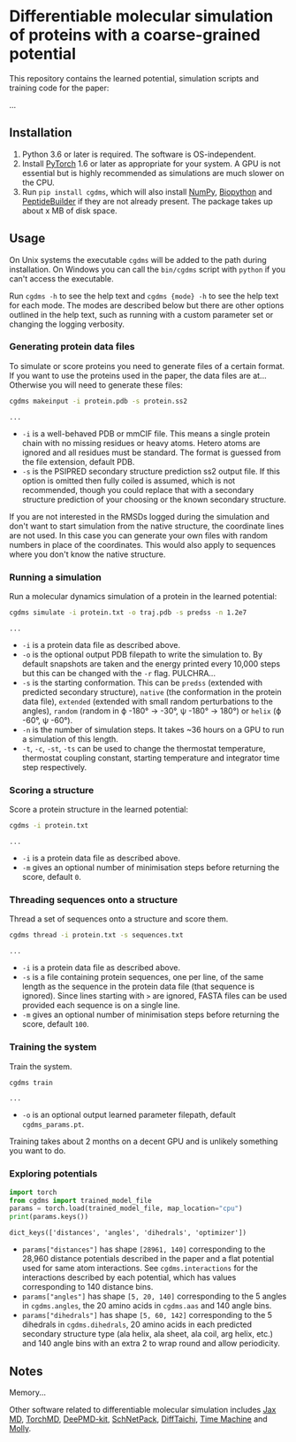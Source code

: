 # Differentiable molecular simulation of proteins with a coarse-grained potential

This repository contains the learned potential, simulation scripts and training code for the paper:

...

## Installation

1. Python 3.6 or later is required.
The software is OS-independent.
2. Install [PyTorch](https://pytorch.org) 1.6 or later as appropriate for your system.
A GPU is not essential but is highly recommended as simulations are much slower on the CPU.
3. Run `pip install cgdms`, which will also install [NumPy](https://numpy.org), [Biopython](https://biopython.org) and [PeptideBuilder](https://github.com/clauswilke/PeptideBuilder) if they are not already present.
The package takes up about x MB of disk space.

## Usage

On Unix systems the executable `cgdms` will be added to the path during installation.
On Windows you can call the `bin/cgdms` script with `python` if you can't access the executable.

Run `cgdms -h` to see the help text and `cgdms {mode} -h` to see the help text for each mode.
The modes are described below but there are other options outlined in the help text, such as running with a custom parameter set or changing the logging verbosity.

### Generating protein data files

To simulate or score proteins you need to generate files of a certain format.
If you want to use the proteins used in the paper, the data files are at...
Otherwise you will need to generate these files:

```bash
cgdms makeinput -i protein.pdb -s protein.ss2
```
```
...
```

* `-i` is a well-behaved PDB or mmCIF file.
This means a single protein chain with no missing residues or heavy atoms.
Hetero atoms are ignored and all residues must be standard.
The format is guessed from the file extension, default PDB.
* `-s` is the PSIPRED secondary structure prediction ss2 output file.
If this option is omitted then fully coiled is assumed, which is not recommended, though you could replace that with a secondary structure prediction of your choosing or the known secondary structure.

If you are not interested in the RMSDs logged during the simulation and don't want to start simulation from the native structure, the coordinate lines are not used.
In this case you can generate your own files with random numbers in place of the coordinates.
This would also apply to sequences where you don't know the native structure.

### Running a simulation

Run a molecular dynamics simulation of a protein in the learned potential:

```bash
cgdms simulate -i protein.txt -o traj.pdb -s predss -n 1.2e7
```
```
...
```

* `-i` is a protein data file as described above.
* `-o` is the optional output PDB filepath to write the simulation to.
By default snapshots are taken and the energy printed every 10,000 steps but this can be changed with the `-r` flag.
PULCHRA...
* `-s` is the starting conformation.
This can be `predss` (extended with predicted secondary structure), `native` (the conformation in the protein data file), `extended` (extended with small random perturbations to the angles), `random` (random in ϕ -180° -> -30°, ψ -180° -> 180°) or `helix` (ϕ -60°, ψ -60°).
* `-n` is the number of simulation steps.
It takes ~36 hours on a GPU to run a simulation of this length.
* `-t`, `-c`, `-st`, `-ts` can be used to change the thermostat temperature, thermostat coupling constant, starting temperature and integrator time step respectively.

### Scoring a structure

Score a protein structure in the learned potential:

```bash
cgdms -i protein.txt
```
```
...
```

* `-i` is a protein data file as described above.
* `-m` gives an optional number of minimisation steps before returning the score, default `0`.

### Threading sequences onto a structure

Thread a set of sequences onto a structure and score them.

```bash
cgdms thread -i protein.txt -s sequences.txt
```
```
...
```

* `-i` is a protein data file as described above.
* `-s` is a file containing protein sequences, one per line, of the same length as the sequence in the protein data file (that sequence is ignored).
Since lines starting with `>` are ignored, FASTA files can be used provided each sequence is on a single line.
* `-m` gives an optional number of minimisation steps before returning the score, default `100`.

### Training the system

Train the system.

```bash
cgdms train
```
```
...
```

* `-o` is an optional output learned parameter filepath, default `cgdms_params.pt`.

Training takes about 2 months on a decent GPU and is unlikely something you want to do.

### Exploring potentials

```python
import torch
from cgdms import trained_model_file
params = torch.load(trained_model_file, map_location="cpu")
print(params.keys())
```
```
dict_keys(['distances', 'angles', 'dihedrals', 'optimizer'])
```

* `params["distances"]` has shape `[28961, 140]` corresponding to the 28,960 distance potentials described in the paper and a flat potential used for same atom interactions.
See `cgdms.interactions` for the interactions described by each potential, which has values corresponding to 140 distance bins.
* `params["angles"]` has shape `[5, 20, 140]` corresponding to the 5 angles in `cgdms.angles`, the 20 amino acids in `cgdms.aas` and 140 angle bins.
* `params["dihedrals"]` has shape `[5, 60, 142]` corresponding to the 5 dihedrals in `cgdms.dihedrals`, 20 amino acids in each predicted secondary structure type (ala helix, ala sheet, ala coil, arg helix, etc.) and 140 angle bins with an extra 2 to wrap round and allow periodicity.

## Notes

Memory...

Other software related to differentiable molecular simulation includes [Jax MD](https://github.com/google/jax-md), [TorchMD](https://github.com/torchmd), [DeePMD-kit](https://github.com/deepmodeling/deepmd-kit), [SchNetPack](https://github.com/atomistic-machine-learning/schnetpack), [DiffTaichi](https://github.com/yuanming-hu/difftaichi), [Time Machine](https://github.com/proteneer/timemachine) and [Molly](https://github.com/JuliaMolSim/Molly.jl).

